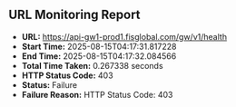 ## URL Monitoring Report

- **URL:** https://api-gw1-prod1.fisglobal.com/gw/v1/health
- **Start Time:** 2025-08-15T04:17:31.817228
- **End Time:** 2025-08-15T04:17:32.084566
- **Total Time Taken:** 0.267338 seconds
- **HTTP Status Code:** 403
- **Status:** Failure
- **Failure Reason:** HTTP Status Code: 403
